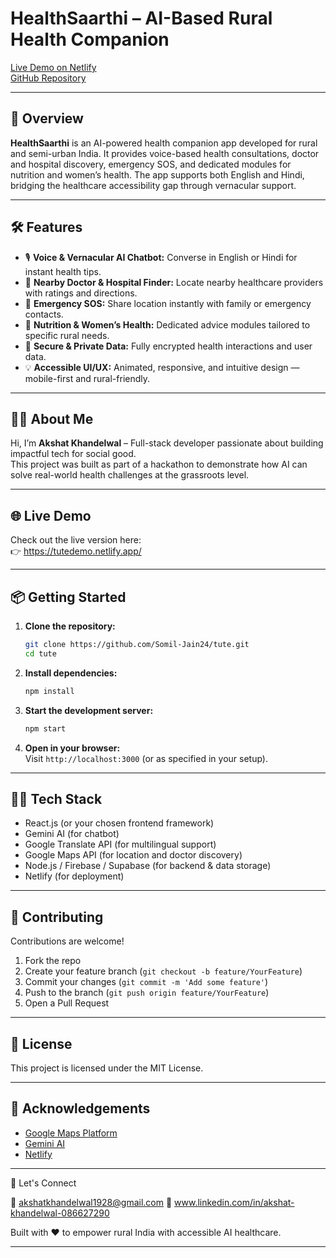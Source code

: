 # HealthSaarthi – AI-Based Rural Health Companion

[Live Demo on Netlify](https://tutedemo.netlify.app/)  
[GitHub Repository](https://github.com/akshat018-cell/Health-Saarthi.git)

---

## 🚀 Overview

**HealthSaarthi** is an AI-powered health companion app developed for rural and semi-urban India. It provides voice-based health consultations, doctor and hospital discovery, emergency SOS, and dedicated modules for nutrition and women’s health. The app supports both English and Hindi, bridging the healthcare accessibility gap through vernacular support.

---

## 🛠️ Features

- 🎙️ **Voice & Vernacular AI Chatbot:** Converse in English or Hindi for instant health tips.
- 🏥 **Nearby Doctor & Hospital Finder:** Locate nearby healthcare providers with ratings and directions.
- 🚨 **Emergency SOS:** Share location instantly with family or emergency contacts.
- 🧘 **Nutrition & Women’s Health:** Dedicated advice modules tailored to specific rural needs.
- 🔐 **Secure & Private Data:** Fully encrypted health interactions and user data.
- 💡 **Accessible UI/UX:** Animated, responsive, and intuitive design — mobile-first and rural-friendly.

---

## 🧑‍💻 About Me

Hi, I’m **Akshat Khandelwal** – Full-stack developer passionate about building impactful tech for social good.  
This project was built as part of a hackathon to demonstrate how AI can solve real-world health challenges at the grassroots level.

---

## 🌐 Live Demo

Check out the live version here:  
👉 https://tutedemo.netlify.app/

---

## 📦 Getting Started

1. **Clone the repository:**
   ```bash
   git clone https://github.com/Somil-Jain24/tute.git
   cd tute
   ```

2. **Install dependencies:**
   ```bash
   npm install
   ```

3. **Start the development server:**
   ```bash
   npm start
   ```

4. **Open in your browser:**  
   Visit `http://localhost:3000` (or as specified in your setup).

---

## 🧑‍💻 Tech Stack

- React.js (or your chosen frontend framework)
- Gemini AI (for chatbot)
- Google Translate API (for multilingual support)
- Google Maps API (for location and doctor discovery)
- Node.js / Firebase / Supabase (for backend & data storage)
- Netlify (for deployment)

---

## 🤝 Contributing

Contributions are welcome!  
1. Fork the repo  
2. Create your feature branch (`git checkout -b feature/YourFeature`)  
3. Commit your changes (`git commit -m 'Add some feature'`)  
4. Push to the branch (`git push origin feature/YourFeature`)  
5. Open a Pull Request

---

## 📄 License

This project is licensed under the MIT License.

---

## 🙌 Acknowledgements

- [Google Maps Platform](https://developers.google.com/maps)
- [Gemini AI](https://ai.google.dev/)
- [Netlify](https://www.netlify.com/)

---

💬 Let's Connect

📧 akshatkhandelwal1928@gmail.com
🔗 www.linkedin.com/in/akshat-khandelwal-086627290

Built with ❤️ to empower rural India with accessible AI healthcare.

---
